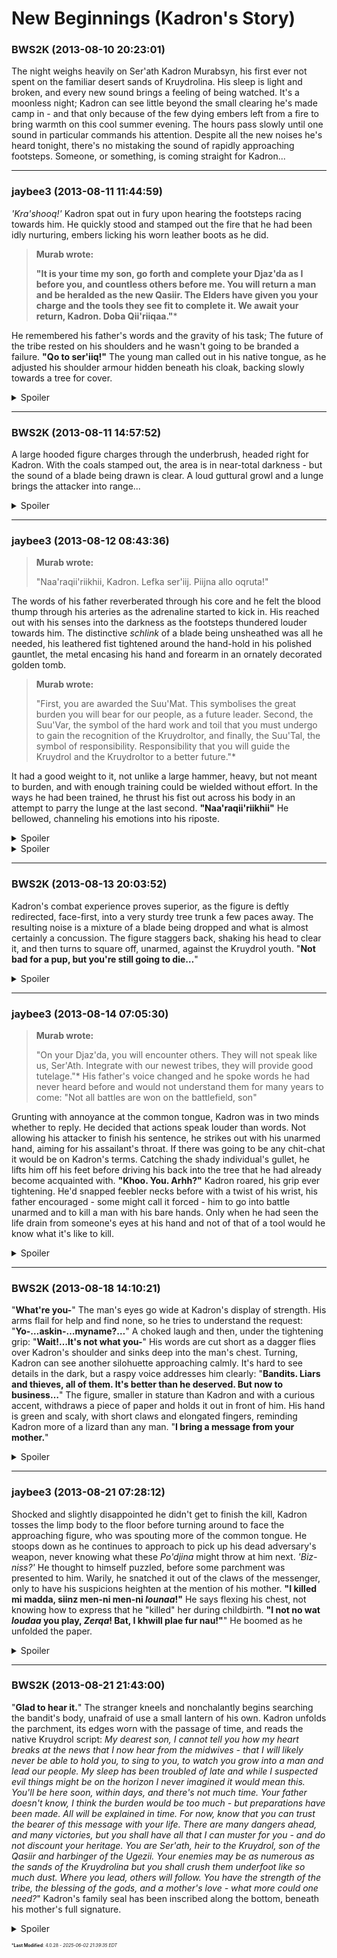 # New Beginnings (Kadron's Story)

### **BWS2K** (2013-08-10 20:23:01)

The night weighs heavily on Ser'ath Kadron Murabsyn, his first ever not spent on the familiar desert sands of Kruydrolina. His sleep is light and broken, and every new sound brings a feeling of being watched. It's a moonless night; Kadron can see little beyond the small clearing he's made camp in - and that only because of the few dying embers left from a fire to bring warmth on this cool summer evening. The hours pass slowly until one sound in particular commands his attention. Despite all the new noises he's heard tonight, there's no mistaking the sound of rapidly approaching footsteps.
Someone, or something, is coming straight for Kadron...

---

### **jaybee3** (2013-08-11 11:44:59)

*'Kra'shooq!'* Kadron spat out in fury upon hearing the footsteps racing towards him. He quickly stood and stamped out the fire that he had been idly nurturing, embers licking his worn leather boots as he did.
> **Murab wrote:**
>
> **&quot;It is your time my son, go forth and complete your Djaz&#39;da as I before you, and countless others before me. You will return a man and be heralded as the new Qasiir. The Elders have given you your charge and the tools they see fit to complete it. We await your return, Kadron. Doba Qii&#39;riiqaa.&quot;***

He remembered his father's words and the gravity of his task; The future of the tribe rested on his shoulders and he wasn't going to be branded a failure.
**"Qo to ser'iiq!"** The young man called out in his native tongue, as he adjusted his shoulder armour hidden beneath his cloak, backing slowly towards a tree for cover.
<details><summary>Spoiler</summary>

* - Translated from native Kruydrolmiil

</details>

---

### **BWS2K** (2013-08-11 14:57:52)

A large hooded figure charges through the underbrush, headed right for Kadron. With the coals stamped out, the area is in near-total darkness - but the sound of a blade being drawn is clear. A loud guttural growl and a lunge brings the attacker into range...
<details><summary>Spoiler</summary>

A couple things: **1)** Give me a *natural warrior* roll in a spoiler in your next post. It's usually a target of 6 or less but in the low-light I'm going to make that a 5 or less. That's if you're wanting to draw your... fist weapon?... and parry - if you want to dodge, that's *Agility*. If you have another idea, that's fine - but the target number is still going to be a 5. If you succeed, I'll take it from there. If you don't, do a *health* roll with a target of 6 to see if you're wounded, in which case your *health* dice steps down temporarily. I hope that makes sense. I don't care much, I'm in casual-GM mode for this game.**2)** Mythweavers recently added sheets for Eclipse Phase and Windows, so it might be nice to make a sheet for Kadron and put it in your signature. If you'd rather have a thread here for characters let me know. Alicia and ryder didn't set one up, and I'm not sure why. **3)** We're sort of jumping right into things I know, but Mythic is all about "scenes" and I figure this is what you'd see before the title or credits roll at the beginning of a movie. We'll do some backstory afterwards. Lovin' the language stuff. ![:)](https://i.ibb.co/8LPNcWCM/icon-e-smile.gif)

</details>

---

### **jaybee3** (2013-08-12 08:43:36)

> **Murab wrote:**
>
> &quot;Naa&#39;raqii&#39;riikhii, Kadron. Lefka ser&#39;iij. Piijna allo oqruta!&quot;

The words of his father reverberated through his core and he felt the blood thump through his arteries as the adrenaline started to kick in. His reached out with his senses into the darkness as the footsteps thundered louder towards him. The distinctive *schlink* of a blade being unsheathed was all he needed, his leathered fist tightened around the hand-hold in his polished gauntlet, the metal encasing his hand and forearm in an ornately decorated golden tomb.
> **Murab wrote:**
>
> &quot;First, you are awarded the Suu&#39;Mat. This symbolises the great burden you will bear for our people, as a future leader. Second, the Suu&#39;Var, the symbol of the hard work and toil that you must undergo to gain the recognition of the Kruydroltor, and finally, the Suu&#39;Tal, the symbol of responsibility. Responsibility that you will guide the Kruydrol and the Kruydroltor to a better future.&quot;*

It had a good weight to it, not unlike a large hammer, heavy, but not meant to burden, and with enough training could be wielded without effort. In the ways he had been trained, he thrust his fist out across his body in an attempt to parry the lunge at the last second.
**"Naa'raqii'riikhii"** He bellowed, channeling his emotions into his riposte.
<details><summary>Spoiler</summary>

* - Translated from native Kruydrolmiil
***3*** <- [3] 1d8
- Natural Warrior versus 5

</details>

<details><summary>Spoiler</summary>

Suu'Var in pictures:
Hopefully this is what will give you a flavour of what I'm going on about
[The hand is like this](http://azmal.deviantart.com/art/Lion-Armor-Claw-Gauntlets-87092043:3o2qwdfx "http://azmal.deviantart.com/art/Lion-Armor-Claw-Gauntlets-87092043:3o2qwdfx") so when clenched it has viscious/rather sizeable set of knuckles to it
[Picture a metallic version of this](http://azmal.deviantart.com/art/Dragon-Armor-Preview-2-Gauntlets-376779078:3o2qwdfx "http://azmal.deviantart.com/art/Dragon-Armor-Preview-2-Gauntlets-376779078:3o2qwdfx") for the material. Bumpy/small individual segments/rivetted almost.
[For the colour](http://azmal.deviantart.com/art/Gryphon-Gauntlets-86242905:3o2qwdfx "http://azmal.deviantart.com/art/Gryphon-Gauntlets-86242905:3o2qwdfx") or maybe closer to the Dwarvern armour from Skyrim. [Example 1](http://3.bp.blogspot.com/-pgE3qp-qoAQ/UJAPfK36e9I/AAAAAAACHek/Re-To2cEYJI/s1600/million+%28133%29.jpg:3o2qwdfx "http://3.bp.blogspot.com/-pgE3qp-qoAQ/UJAPfK36e9I/AAAAAAACHek/Re-To2cEYJI/s1600/million+%28133%29.jpg:3o2qwdfx") or [Example 2](http://media-curse.cursecdn.com/attachments/60/680/8e9522ab3a45766bc5a6fc23f611933d.JPG:3o2qwdfx "http://media-curse.cursecdn.com/attachments/60/680/8e9522ab3a45766bc5a6fc23f611933d.JPG:3o2qwdfx")
The design is going to be similar to the Suu'Mat, birds, eagles, lions, or whatever beasties are found in the deserts of this world, mixed in with ancient scriptures, proverbs...etc.
It's fairly chunky, i was originally thinking like the [powerfists](https://encrypted-tbn0.gstatic.com/images?q=tbn:ANd9GcSG6TKXjtlhnM4iUHS3pTnYI5bqfhh-AP-m4dskqvWWhEGY_wFY9Q:3o2qwdfx "https://encrypted-tbn0.gstatic.com/images?q=tbn:ANd9GcSG6TKXjtlhnM4iUHS3pTnYI5bqfhh-AP-m4dskqvWWhEGY_wFY9Q:3o2qwdfx") (or [here](http://images.dakkadakka.com/gallery/2009/9/9/52396_md-Power%20Fist,%20Space%20Marines,%20Tactical%20Squad,%20Warhammer%2040,000.jpg:3o2qwdfx "http://images.dakkadakka.com/gallery/2009/9/9/52396_md-Power%20Fist,%20Space%20Marines,%20Tactical%20Squad,%20Warhammer%2040,000.jpg:3o2qwdfx")) in 40k, if you've ever played that ![;)](https://i.ibb.co/GfkGswQC/icon-e-wink.gif) But it was a bit to plain and a bit TOO big without technology to wield.

</details>

---

### **BWS2K** (2013-08-13 20:03:52)

Kadron's combat experience proves superior, as the figure is deftly redirected, face-first, into a very sturdy tree trunk a few paces away. The resulting noise is a mixture of a blade being dropped and what is almost certainly a concussion. The figure staggers back, shaking his head to clear it, and then turns to square off, unarmed, against the Kruydrol youth.
"**Not bad for a pup, but you're still going to die…**"
<details><summary>Spoiler</summary>

Hmm. I hadn't consider the language barrier, but let's go with it. My guy's speaking... Common?... so whether or not Kadron will understand is up to you. Alicia asked that we submit character sheets to the wiki, but if you want to put it in your blog and let me know, I can transfer it. There's a process involved and I honestly don't remember what it is. Or you can do it directly. Either way, just let me know so I don't have to keep going to my messages to see your stats. ![:D](https://i.ibb.co/MDcFvFDD/icon-e-biggrin.gif)

</details>

---

### **jaybee3** (2013-08-14 07:05:30)

> **Murab wrote:**
>
> &quot;On your Djaz&#39;da, you will encounter others. They will not speak like us, Ser&#39;Ath. Integrate with our newest tribes, they will provide good tutelage.&quot;*
> His father&#39;s voice changed and he spoke words he had never heard before and would not understand them for many years to come:
> &quot;Not all battles are won on the battlefield, son&quot;

Grunting with annoyance at the common tongue, Kadron was in two minds whether to reply. He decided that actions speak louder than words. Not allowing his attacker to finish his sentence, he strikes out with his unarmed hand, aiming for his assailant's throat. If there was going to be any chit-chat it would be on Kadron's terms. Catching the shady individual's gullet, he lifts him off his feet before driving his back into the tree that he had already become acquainted with.
**"Khoo. You. Arhh?"** Kadron roared, his grip ever tightening. He'd snapped feebler necks before with a twist of his wrist, his father encouraged - some might call it forced - him to go into battle unarmed and to kill a man with his bare hands. Only when he had seen the life drain from someone's eyes at his hand and not of that of a tool would he know what it's like to kill.
<details><summary>Spoiler</summary>

* - Translated from native Kruydrolmiil
Ah yeah, I forgot to mention I put it up on the wiki a few days ago ![:)](https://i.ibb.co/8LPNcWCM/icon-e-smile.gif) and it's now in my sig.
As for combat do we roll for every action? If so would it be another Natural Warrior roll?

</details>

---

### **BWS2K** (2013-08-18 14:10:21)

"**What're you-**"
The man's eyes go wide at Kadron's display of strength. His arms flail for help and find none, so he tries to understand the request: "**Yo-…askin-…myname?…**"
A choked laugh and then, under the tightening grip: "**Wait!…It's not what you-**"
His words are cut short as a dagger flies over Kadron's shoulder and sinks deep into the man's chest. Turning, Kadron can see another silohuette approaching calmly. It's hard to see details in the dark, but a raspy voice addresses him clearly: "**Bandits. Liars and thieves, all of them. It's better than he deserved. But now to business…**" The figure, smaller in stature than Kadron and with a curious accent, withdraws a piece of paper and holds it out in front of him. His hand is green and scaly, with short claws and elongated fingers, reminding Kadron more of a lizard than any man.
"**I bring a message from your mother.**"
<details><summary>Spoiler</summary>

I'm going to just say that unless it's really pivotal combat or something, we'll let to first roll determine the encounter. Also, if this was a movie, this would be about two seconds from the title being flashed across the screen. ![;)](https://i.ibb.co/GfkGswQC/icon-e-wink.gif)

</details>

---

### **jaybee3** (2013-08-21 07:28:12)

Shocked and slightly disappointed he didn't get to finish the kill, Kadron tosses the limp body to the floor before turning around to face the approaching figure, who was spouting more of the common tongue. He stoops down as he continues to approach to pick up his dead adversary's weapon, never knowing what these *Po'djina* might throw at him next.
*'Biz-niss?'* He thought to himself puzzled, before some parchment was presented to him. Warily, he snatched it out of the claws of the messenger, only to have his suspicions heighten at the mention of his mother.
**"I killed mi madda, siinz men-ni men-ni *lounaa*!"** He says flexing his chest, not knowing how to express that he "killed" her during childbirth.
**"I not no wat *loudaa* you play, *Zerqa*! Bat, I khwill plae fur nau!"**" He boomed as he unfolded the paper.
<details><summary>Spoiler</summary>

Sorry about the lack of posting, I was in Barcelona for the long weekend ![:)](https://i.ibb.co/8LPNcWCM/icon-e-smile.gif)
If you need a Kruydrolmiil or even "Common Tongue" translation of the above, gimme a shout.

</details>

---

### **BWS2K** (2013-08-21 21:43:00)

"**Glad to hear it.**" The stranger kneels and nonchalantly begins searching the bandit's body, unafraid of use a small lantern of his own. Kadron unfolds the parchment, its edges worn with the passage of time, and reads the native Kruydrol script:
*My dearest son,
I cannot tell you how my heart breaks at the news that I now hear from the midwives - that I will likely never be able to hold you, to sing to you, to watch you grow into a man and lead our people. My sleep has been troubled of late and while I suspected evil things might be on the horizon I never imagined it would mean this. You'll be here soon, within days, and there's not much time. Your father doesn't know, I think the burden would be too much - but preparations have been made. All will be explained in time. For now, know that you can trust the bearer of this message with your life. There are many dangers ahead, and many victories, but you shall have all that I can muster for you - and do not discount your heritage. You are Ser'ath, heir to the Kruydrol, son of the Qasiir and harbinger of the Ugezii. Your enemies may be as numerous as the sands of the Kruydrolina but you shall crush them underfoot like so much dust. Where you lead, others will follow. You have the strength of the tribe, the blessing of the gods, and a mother's love - what more could one need?*"
Kadron's family seal has been inscribed along the bottom, beneath his mother's full signature.
<details><summary>Spoiler</summary>

I can usually figure out what you mean, so that's cool. I hope that sounds like something a mother would write - I have to reach more for inspiration for some of my NPCs than others... ![;)](https://i.ibb.co/GfkGswQC/icon-e-wink.gif)

</details>



<span style="font-size: 0.5em;">***Last Modified**: 4.0.28 - *2025-06-02 21:39:35 EDT*</span>